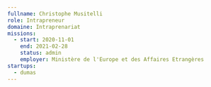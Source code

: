 ```yaml
---
fullname: Christophe Musitelli
role: Intrapreneur
domaine: Intraprenariat
missions:
  - start: 2020-11-01
    end: 2021-02-28
    status: admin
    employer: Ministère de l'Europe et des Affaires Etrangères
startups:
  - dumas
---
```

